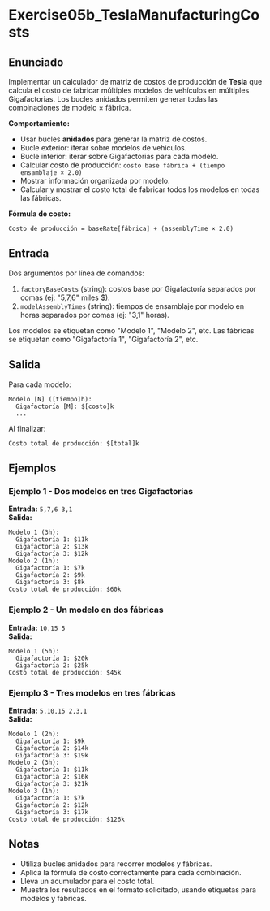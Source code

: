 # Exercise05b_TeslaManufacturingCosts

## Enunciado

Implementar un calculador de matriz de costos de producción de **Tesla** que calcula el costo de fabricar múltiples modelos de vehículos en múltiples Gigafactorias. Los bucles anidados permiten generar todas las combinaciones de modelo × fábrica.

**Comportamiento:**
- Usar bucles **anidados** para generar la matriz de costos.
- Bucle exterior: iterar sobre modelos de vehículos.
- Bucle interior: iterar sobre Gigafactorias para cada modelo.
- Calcular costo de producción: `costo base fábrica + (tiempo ensamblaje × 2.0)`
- Mostrar información organizada por modelo.
- Calcular y mostrar el costo total de fabricar todos los modelos en todas las fábricas.

**Fórmula de costo:**
```
Costo de producción = baseRate[fábrica] + (assemblyTime × 2.0)
```

## Entrada

Dos argumentos por línea de comandos:
1. `factoryBaseCosts` (string): costos base por Gigafactoría separados por comas (ej: "5,7,6" miles $).
2. `modelAssemblyTimes` (string): tiempos de ensamblaje por modelo en horas separados por comas (ej: "3,1" horas).

Los modelos se etiquetan como "Modelo 1", "Modelo 2", etc. Las fábricas se etiquetan como "Gigafactoría 1", "Gigafactoría 2", etc.

## Salida

Para cada modelo:
```
Modelo [N] ([tiempo]h):
  Gigafactoría [M]: $[costo]k
  ...
```

Al finalizar:
```
Costo total de producción: $[total]k
```

## Ejemplos

### Ejemplo 1 - Dos modelos en tres Gigafactorias
**Entrada:** `5,7,6 3,1`  
**Salida:**
```
Modelo 1 (3h):
  Gigafactoría 1: $11k
  Gigafactoría 2: $13k
  Gigafactoría 3: $12k
Modelo 2 (1h):
  Gigafactoría 1: $7k
  Gigafactoría 2: $9k
  Gigafactoría 3: $8k
Costo total de producción: $60k
```

### Ejemplo 2 - Un modelo en dos fábricas
**Entrada:** `10,15 5`  
**Salida:**
```
Modelo 1 (5h):
  Gigafactoría 1: $20k
  Gigafactoría 2: $25k
Costo total de producción: $45k
```

### Ejemplo 3 - Tres modelos en tres fábricas
**Entrada:** `5,10,15 2,3,1`  
**Salida:**
```
Modelo 1 (2h):
  Gigafactoría 1: $9k
  Gigafactoría 2: $14k
  Gigafactoría 3: $19k
Modelo 2 (3h):
  Gigafactoría 1: $11k
  Gigafactoría 2: $16k
  Gigafactoría 3: $21k
Modelo 3 (1h):
  Gigafactoría 1: $7k
  Gigafactoría 2: $12k
  Gigafactoría 3: $17k
Costo total de producción: $126k
```

## Notas

- Utiliza bucles anidados para recorrer modelos y fábricas.
- Aplica la fórmula de costo correctamente para cada combinación.
- Lleva un acumulador para el costo total.
- Muestra los resultados en el formato solicitado, usando etiquetas para modelos y fábricas.
